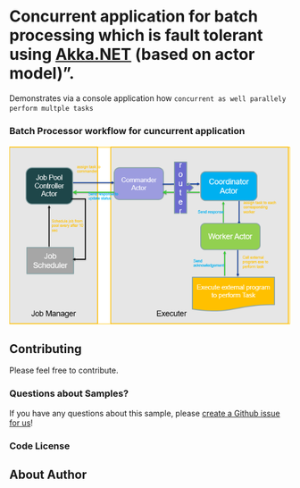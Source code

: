 ﻿# Concurrent application for batch processing which is fault tolerant using [Akka.NET](http://getakka.net/ "Akka.NET - .NET distributed actor framework") (based on actor model)”. 
Demonstrates via a console application how `concurrent as well parallely perform multple tasks` 
### Batch Processor workflow for cuncurrent application

![Image of Workflow](/Workflow.PNG)

## Contributing

Please feel free to contribute.

### Questions about Samples?

If you have any questions about this sample, please [create a Github issue for us](https://github.com/vtthombre/Generic-Batch-Processor-using-Akka.NET/Concurrent_Application/issues)!

### Code License


## About Author






